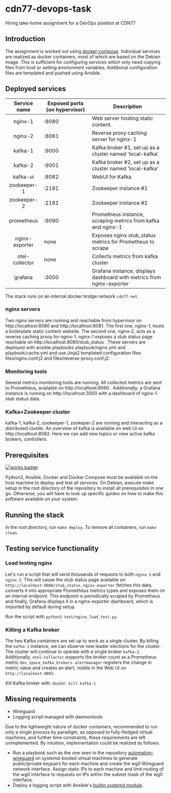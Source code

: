 # cdn77-devops-task
Hiring take-home assignment for a DevOps position at CDN77


## Introduction

The assignment is worked out using [docker-compose](https://docs.docker.com/compose/). Individual services are realized as docker containers, most of which are based on the Debian image. This is sufficient for configuring services which only need copying files from host or setting environment variables. Additional configuration files are templated and  pushed using Ansible.

## Deployed services
|  Service name  | Exposed ports (on hypervisor) | Description                                                           |
|:--------------:|-------------------------------|-----------------------------------------------------------------------|
| nginx-1        | :8080                         | Web server hosting static content.                                    |
| nginx-2        | :8081                         | Reverse proxy caching server for nginx-1                              |
| kafka-1        | :9000                         | Kafka broker #1, set up as a cluster named 'local-kafka'              |
| kafka-2        | :9001                         | Kafka broker #2, set up as a cluster named 'local-kafka'              |
| kafka-ui       | :8082                         | WebUI for Kafka                                                       |
| zookeeper-1    | :2181                         | Zookeeper instance #1                                                 |
| zookeeper-2    | :2182                         | Zookeeper instance #2                                                 |
| prometheus     | :9090                         | Prometheus instance, scraping metrics from kafka and nginx-1          |
| nginx-exporter | none                          | Exposes nginx stub\_status metrics for Prometheus to scrape            |
| otel-collector | none                          | Collects metrics from kafka cluster                                   |
| grafana        | :3000                         | Grafana instance, displays dashboard with metrics from nginx-exporter |


The stack runs on an internal docker bridge network `cdn77-net`.


### nginx servers

Two nginx servers are running and reachable from hypervisor on http://localhost:8080 and http://localhost:8081. The first one, nginx-1, hosts a boilerplate static content website. The second one, nginx-2, acts as a reverse caching prxoy for nginx-1. nginx-1 exposes a stub status page reachable on http://localhost:8080/stub_status . These servers are deployed with ansible playbooks playbook/nginx.yml and playbook/cache.yml and use Jinja2 templated configuration files files/nginx.conf.j2 and files/reverse-proxy.conf.j2.


### Monitoring tools 

Several metrics monitoring tools are running. All collected metrics are sent to Prometheus, available on http://localhost:9090 . Additionally, a Grafana instance is running on http://localhost:3000 with a dashboard of nginx-1 stub status data.

### Kafka+Zookeeper cluster

kafka-1, kafka-2, zookeeper-1, zookeper-2 are running and interacting as a distributed cluster. An overview of kafka is available on web UI on http://localhost:8082. Here we can add new topics or view active kafka brokers, controllers.


## Prerequisites

[![works badge](https://cdn.jsdelivr.net/gh/nikku/works-on-my-machine@v0.2.0/badge.svg)](https://github.com/nikku/works-on-my-machine)

Python3, Ansible, Docker and Docker Compose must be available on the host machine to deploy and test all services.
On Debian, execute make setup in the root directory of the repository to install all prerequisites in one go.
Otherwise, you will have to look up specific guides on how to make this software available on your system.

## Running the stack

In the root directory, run `make deploy`.
To remove all containers, run `make clean`.

## Testing service functionality

### Load testing nginx

Let's run a script that will send thousands of requests to both `nginx-1` and `nginx-2`.
This will cause the stub status page available on `http://localhost:8080/stub_status`.
`nginx-exporter` fetches this data, converts it into appropriate Prometheus metrics types and exposes them on an internal endpoint.
This endpoint is periodically scraped by Prometheus and finally, Grafana displays it in a nginx-exporter dashboard, which is imported by default during setup.

Run the script with `python3 test/nginx_load_test.py`.

### Killing a Kafka broker

The two Kafka containers are set up to work as a single cluster. By killing the `kafka-1` instance, we can observe new leader elections for the cluster. The cluster will continue to operate with a single broker `kafka-2`. Additionally, `otel-collector` expports the broker count as a Prometheus metric `dev_space_kafka_brokers`. `alertmanager` registers the change in metric value and creates an alert, visible in the Web UI on `http://localhost:9093`.

Kill Kafka broker with:
`docker kill kafka-1`

## Missing requirements

* Wireguard
* Logging script managed with daemontools

Due to the lightweight nature of docker containers, recommended to run only a single process by paradigm, as opposed to fully-fledged virtual machines, and further time constraints, these requirements are left unimplemented. By intuition, implementation could be realized as follows:

* Run a playbook such as the one seen in the repository [automation-wireguard](https://github.com/jawher/automation-wireguard) on systemd-booted virtual machines to generate public/private keypairs for each machine and create the wg0 Wireguard network interface. Assign static IPs to each machine and limit routing of the wg0 interface to requests on IPs within the subnet mask of the wg0 interface.
* Deploy a logging script with Ansible's [builtin systemd module](https://docs.ansible.com/ansible/latest/collections/ansible/builtin/systemd_module.html).
 
